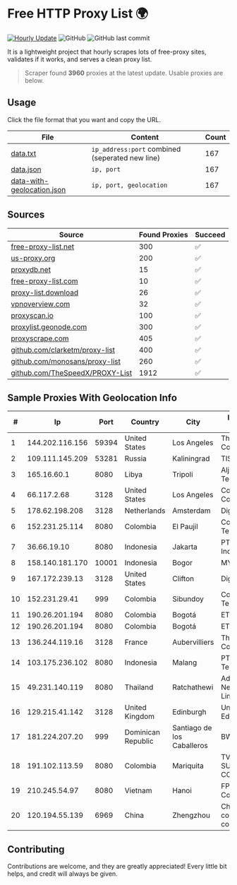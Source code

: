 
# Free HTTP Proxy List 🌍

[![Hourly Update](https://github.com/mertguvencli/http-proxy-list/actions/workflows/main.yml/badge.svg?branch=main)](https://github.com/mertguvencli/http-proxy-list/actions/workflows/main.yml)
![GitHub](https://img.shields.io/github/license/mertguvencli/http-proxy-list)
![GitHub last commit](https://img.shields.io/github/last-commit/mertguvencli/http-proxy-list)

It is a lightweight project that hourly scrapes lots of free-proxy sites, validates if it works, and serves a clean proxy list.


> Scraper found **3960** proxies at the latest update. Usable proxies are below.

## Usage

Click the file format that you want and copy the URL.


|File|Content|Count|
|----|-------|-----|
|[data.txt](https://raw.githubusercontent.com/mertguvencli/http-proxy-list/main/proxy-list/data.txt)|`ip_address:port` combined (seperated new line)|167|
|[data.json](https://raw.githubusercontent.com/mertguvencli/http-proxy-list/main/proxy-list/data.json)|`ip, port`|167|
|[data-with-geolocation.json](https://raw.githubusercontent.com/mertguvencli/http-proxy-list/main/proxy-list/data-with-geolocation.json)|`ip, port, geolocation`|167|

## Sources

|Source|Found Proxies|Succeed|
|------|-------------|-------|
|[free-proxy-list.net](https://free-proxy-list.net)|300|✅|
|[us-proxy.org](https://www.us-proxy.org)|200|✅|
|[proxydb.net](http://proxydb.net)|15|✅|
|[free-proxy-list.com](https://free-proxy-list.com/?page=&port=&type%5B%5D=http&type%5B%5D=https&up_time=0&search=Search)|10|✅|
|[proxy-list.download](https://www.proxy-list.download/HTTP)|26|✅|
|[vpnoverview.com](https://vpnoverview.com/privacy/anonymous-browsing/free-proxy-servers)|32|✅|
|[proxyscan.io](https://www.proxyscan.io)|100|✅|
|[proxylist.geonode.com](https://proxylist.geonode.com/api/proxy-list?limit=300&page=1&sort_by=lastChecked&sort_type=desc&protocols=http,https)|300|✅|
|[proxyscrape.com](https://api.proxyscrape.com/v2/?request=displayproxies&protocol=http&timeout=10000&country=all&ssl=all&anonymity=all)|405|✅|
|[github.com/clarketm/proxy-list](https://raw.githubusercontent.com/clarketm/proxy-list/master/proxy-list-raw.txt)|400|✅|
|[github.com/monosans/proxy-list](https://raw.githubusercontent.com/monosans/proxy-list/main/proxies/http.txt)|260|✅|
|[github.com/TheSpeedX/PROXY-List](https://raw.githubusercontent.com/TheSpeedX/PROXY-List/master/http.txt)|1912|✅|


## Sample Proxies With Geolocation Info

|#|Ip|Port|Country|City|Internet Service Provider|
|-|--|----|-------|----|-------------------------|
|1|144.202.116.156|59394|United States|Los Angeles|The Constant Company|
|2|109.111.145.209|53281|Russia|Kaliningrad|TIS-DIALOG|
|3|165.16.60.1|8080|Libya|Tripoli|Aljeel Aljadeed For Technology|
|4|66.117.2.68|3128|United States|Los Angeles|Corporate Colocation Inc|
|5|178.62.198.208|3128|Netherlands|Amsterdam|DigitalOcean, LLC|
|6|152.231.25.114|8080|Colombia|El Paujil|Colombiatel Telecomunicaciones|
|7|36.66.19.10|8080|Indonesia|Jakarta|PT. Telekomunikasi Indonesia|
|8|158.140.181.170|10001|Indonesia|Bogor|MYREPUBLIC|
|9|167.172.239.13|3128|United States|Clifton|DigitalOcean, LLC|
|10|152.231.29.41|999|Colombia|Sibundoy|Colombiatel Telecomunicaciones|
|11|190.26.201.194|8080|Colombia|Bogotá|ETB - Colombia|
|12|190.26.201.194|8080|Colombia|Bogotá|ETB - Colombia|
|13|136.244.119.16|3128|France|Aubervilliers|The Constant Company|
|14|103.175.236.102|8080|Indonesia|Malang|PT Marva Global Telekomunikasi|
|15|49.231.140.119|8080|Thailand|Ratchathewi|Advanced Wireless Network Company Limited|
|16|129.215.41.142|3128|United Kingdom|Edinburgh|University of Edinburgh|
|17|181.224.207.20|999|Dominican Republic|Santiago de los Caballeros|BW TELECOM|
|18|191.102.113.59|8080|Colombia|Mariquita|TV AZTECA SUCURSAL COLOMBIA|
|19|210.245.54.97|8080|Vietnam|Hanoi|FPT Telecom Company|
|20|120.194.55.139|6969|China|Zhengzhou|China Mobile communications corporation|



## Contributing

Contributions are welcome, and they are greatly appreciated! Every
little bit helps, and credit will always be given.

